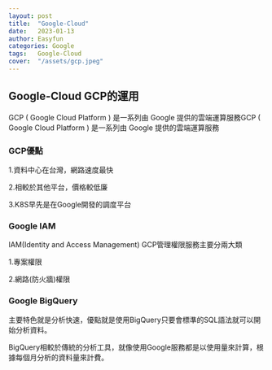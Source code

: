 ```yaml
---
layout: post
title:  "Google-Cloud"
date:   2023-01-13
author: Easyfun
categories: Google
tags:	Google-Cloud
cover:  "/assets/gcp.jpeg"
---
```


## Google-Cloud GCP的運用

GCP ( Google Cloud Platform ) 是一系列由 Google 提供的雲端運算服務GCP ( Google Cloud Platform ) 是一系列由 Google 提供的雲端運算服務

### GCP優點

1.資料中心在台灣，網路速度最快

2.相較於其他平台，價格較低廉

3.K8S早先是在Google開發的調度平台

### Google IAM

IAM(Identity and Access Management)
GCP管理權限服務主要分兩大類

1.專案權限

2.網路(防火牆)權限

### Google BigQuery

主要特色就是分析快速，優點就是使用BigQuery只要會標準的SQL語法就可以開始分析資料。

BigQuery相較於傳統的分析工具，就像使用Google服務都是以使用量來計算，根據每個月分析的資料量來計費。


[jekyll]:      http://jekyllrb.com
[jekyll-gh]:   https://github.com/jekyll/jekyll
[jekyll-help]: https://github.com/jekyll/jekyll-help
[highlight]:   https://highlightjs.org/
[lightbox]:    http://lokeshdhakar.com/projects/lightbox2/
[jekyll-archive]: https://github.com/jekyll/jekyll-archives
[liquid]: https://github.com/Shopify/liquid/wiki/Liquid-for-Designers
